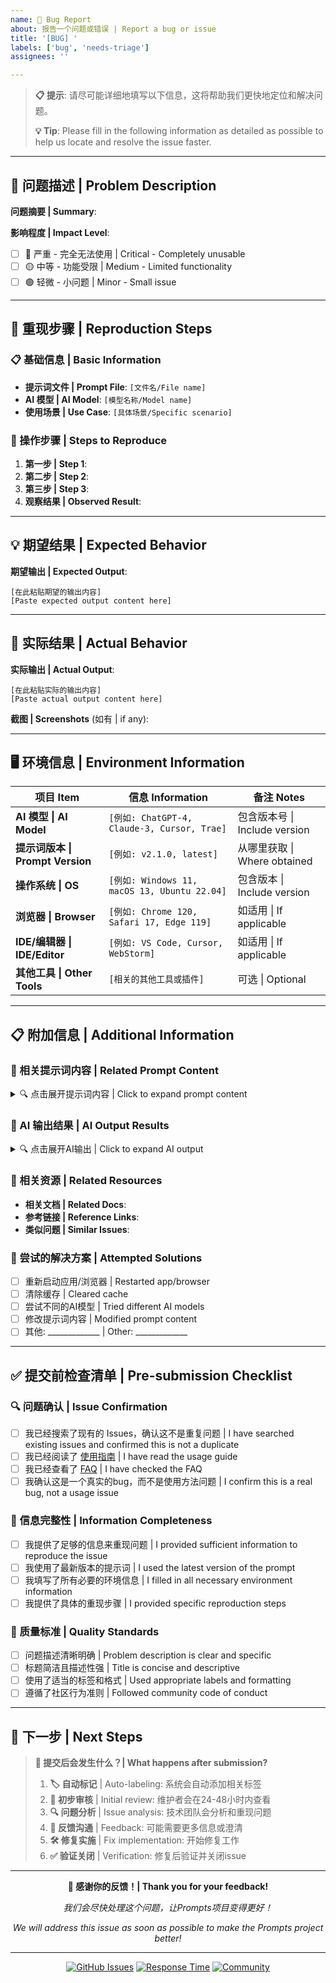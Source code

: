 ```yaml
---
name: 🐛 Bug Report
about: 报告一个问题或错误 | Report a bug or issue
title: '[BUG] '
labels: ['bug', 'needs-triage']
assignees: ''

---
```


> **📋 提示**: 请尽可能详细地填写以下信息，这将帮助我们更快地定位和解决问题。
> 
> **💡 Tip**: Please fill in the following information as detailed as possible to help us locate and resolve the issue faster.

---

## 🐛 问题描述 | Problem Description

<!-- 请用1-2句话清晰简洁地描述遇到的问题 -->
<!-- Please describe the problem clearly and concisely in 1-2 sentences -->

**问题摘要 | Summary**:

**影响程度 | Impact Level**:
- [ ] 🔴 严重 - 完全无法使用 | Critical - Completely unusable
- [ ] 🟡 中等 - 功能受限 | Medium - Limited functionality  
- [ ] 🟢 轻微 - 小问题 | Minor - Small issue

---

## 🔄 重现步骤 | Reproduction Steps

<!-- 详细描述如何重现这个问题，步骤越详细越好 -->
<!-- Please describe in detail how to reproduce this issue, the more detailed the better -->

### 📋 基础信息 | Basic Information

- **提示词文件 | Prompt File**: `[文件名/File name]`
- **AI 模型 | AI Model**: `[模型名称/Model name]`
- **使用场景 | Use Case**: `[具体场景/Specific scenario]`

### 🎯 操作步骤 | Steps to Reproduce

1. **第一步 | Step 1**: 
2. **第二步 | Step 2**: 
3. **第三步 | Step 3**: 
4. **观察结果 | Observed Result**: 

---

## 💡 期望结果 | Expected Behavior

<!-- 描述你期望的正确行为或输出 -->
<!-- Describe the expected correct behavior or output -->

**期望输出 | Expected Output**:
```
[在此粘贴期望的输出内容]
[Paste expected output content here]
```

---

## 📸 实际结果 | Actual Behavior

<!-- 描述实际发生的情况，建议包含截图或错误信息 -->
<!-- Describe what actually happened, screenshots or error messages are recommended -->

**实际输出 | Actual Output**:
```
[在此粘贴实际的输出内容]
[Paste actual output content here]
```

**截图 | Screenshots** (如有 | if any):
<!-- 拖拽图片到此处或使用 ![描述](图片链接) -->
<!-- Drag images here or use ![description](image_link) -->

---

## 🖥️ 环境信息 | Environment Information

<!-- 请提供详细的环境信息，这有助于我们重现和解决问题 -->
<!-- Please provide detailed environment information to help us reproduce and resolve the issue -->

| 项目 Item | 信息 Information | 备注 Notes |
|-----------|------------------|------------|
| **AI 模型 \| AI Model** | `[例如: ChatGPT-4, Claude-3, Cursor, Trae]` | 包含版本号 \| Include version |
| **提示词版本 \| Prompt Version** | `[例如: v2.1.0, latest]` | 从哪里获取 \| Where obtained |
| **操作系统 \| OS** | `[例如: Windows 11, macOS 13, Ubuntu 22.04]` | 包含版本 \| Include version |
| **浏览器 \| Browser** | `[例如: Chrome 120, Safari 17, Edge 119]` | 如适用 \| If applicable |
| **IDE/编辑器 \| IDE/Editor** | `[例如: VS Code, Cursor, WebStorm]` | 如适用 \| If applicable |
| **其他工具 \| Other Tools** | `[相关的其他工具或插件]` | 可选 \| Optional |

---

## 📋 附加信息 | Additional Information

<!-- 任何其他有助于理解问题的信息 -->
<!-- Any other information that helps understand the issue -->

### 📝 相关提示词内容 | Related Prompt Content

<details>
<summary>🔍 点击展开提示词内容 | Click to expand prompt content</summary>

```markdown
<!-- 请粘贴相关的提示词内容片段 -->
<!-- Please paste relevant prompt content snippets -->
[在此粘贴提示词内容]
```

</details>

### 🤖 AI 输出结果 | AI Output Results

<details>
<summary>🔍 点击展开AI输出 | Click to expand AI output</summary>

**完整输出 | Complete Output**:
```
<!-- 请粘贴完整的 AI 输出结果 -->
<!-- Please paste complete AI output results -->
[在此粘贴AI输出内容]
```

**错误信息 | Error Messages** (如有 | if any):
```
[在此粘贴错误信息]
[Paste error messages here]
```

</details>

### 🔗 相关资源 | Related Resources

<!-- 任何相关的链接、文档或参考资料 -->
<!-- Any related links, documents, or reference materials -->

- **相关文档 | Related Docs**: 
- **参考链接 | Reference Links**: 
- **类似问题 | Similar Issues**: 

### 🔄 尝试的解决方案 | Attempted Solutions

<!-- 描述你已经尝试过的解决方案 -->
<!-- Describe solutions you have already tried -->

- [ ] 重新启动应用/浏览器 | Restarted app/browser
- [ ] 清除缓存 | Cleared cache
- [ ] 尝试不同的AI模型 | Tried different AI models
- [ ] 修改提示词内容 | Modified prompt content
- [ ] 其他: _____________ | Other: _____________

---

## ✅ 提交前检查清单 | Pre-submission Checklist

<!-- 请确认你已经完成以下检查 -->
<!-- Please confirm you have completed the following checks -->

### 🔍 问题确认 | Issue Confirmation
- [ ] 我已经搜索了现有的 Issues，确认这不是重复问题 | I have searched existing issues and confirmed this is not a duplicate
- [ ] 我已经阅读了 [使用指南](../../docs/usage-guide.md) | I have read the usage guide
- [ ] 我已经查看了 [FAQ](../../docs/faq.md) | I have checked the FAQ
- [ ] 我确认这是一个真实的bug，而不是使用方法问题 | I confirm this is a real bug, not a usage issue

### 📝 信息完整性 | Information Completeness
- [ ] 我提供了足够的信息来重现问题 | I provided sufficient information to reproduce the issue
- [ ] 我使用了最新版本的提示词 | I used the latest version of the prompt
- [ ] 我填写了所有必要的环境信息 | I filled in all necessary environment information
- [ ] 我提供了具体的重现步骤 | I provided specific reproduction steps

### 🎯 质量标准 | Quality Standards
- [ ] 问题描述清晰明确 | Problem description is clear and specific
- [ ] 标题简洁且描述性强 | Title is concise and descriptive
- [ ] 使用了适当的标签和格式 | Used appropriate labels and formatting
- [ ] 遵循了社区行为准则 | Followed community code of conduct

---

## 🚀 下一步 | Next Steps

> **📌 提交后会发生什么？| What happens after submission?**
> 
> 1. **🏷️ 自动标记** | Auto-labeling: 系统会自动添加相关标签
> 2. **👀 初步审核** | Initial review: 维护者会在24-48小时内查看
> 3. **🔍 问题分析** | Issue analysis: 技术团队会分析和重现问题
> 4. **💬 反馈沟通** | Feedback: 可能需要更多信息或澄清
> 5. **🛠️ 修复实施** | Fix implementation: 开始修复工作
> 6. **✅ 验证关闭** | Verification: 修复后验证并关闭issue

---

<div align="center">

**🙏 感谢你的反馈！| Thank you for your feedback!**

*我们会尽快处理这个问题，让Prompts项目变得更好！*

*We will address this issue as soon as possible to make the Prompts project better!*

---

[![GitHub Issues](https://img.shields.io/github/issues/your-username/Prompts)](https://github.com/your-username/Prompts/issues)
[![Response Time](https://img.shields.io/badge/avg_response_time-24h-green)](https://github.com/your-username/Prompts)
[![Community](https://img.shields.io/badge/community-friendly-blue)](https://github.com/your-username/Prompts/discussions)

</div>
